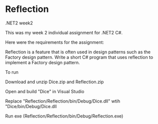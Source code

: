 # Reflection

.NET2 week2

This was my week 2 individual assignment for .NET2 C#.

Here were the requirements for the assignment:

Reflection is a feature that is often used in design patterns such as the Factory design pattern.  Write a short C# program that uses reflection to implement a Factory design pattern.

To run

Download and unzip Dice.zip and Reflection.zip

Open and build "Dice" in Visual Studio

Replace "Reflection/Reflection/bin/Debug/Dice.dll" wtih "Dice/bin/Debug/Dice.dll

Run exe (Reflection/Reflection/bin/Debug/Reflection.exe)
